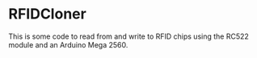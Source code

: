 # RFIDCloner

This is some code to read from and write to RFID chips using the RC522 module and an Arduino Mega 2560.
